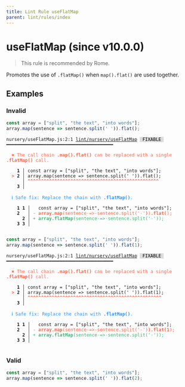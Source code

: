 ```yaml
---
title: Lint Rule useFlatMap
parent: lint/rules/index
---
```


# useFlatMap (since v10.0.0)

> This rule is recommended by Rome.

Promotes the use of `.flatMap()` when `map().flat()` are used together.

## Examples

### Invalid

```jsx
const array = ["split", "the text", "into words"];
array.map(sentence => sentence.split(' ')).flat();
```

<pre class="language-text"><code class="language-text">nursery/useFlatMap.js:2:1 <a href="https://docs.rome.tools/lint/rules/useFlatMap">lint/nursery/useFlatMap</a> <span style="color: #000; background-color: #ddd;"> FIXABLE </span> ━━━━━━━━━━━━━━━━━━━━━━━━━━━━━━━━━━━━━━━━

<strong><span style="color: Tomato;">  </span></strong><strong><span style="color: Tomato;">✖</span></strong> <span style="color: Tomato;">The call chain </span><span style="color: Tomato;"><strong>.map().flat()</strong></span><span style="color: Tomato;"> can be replaced with a single </span><span style="color: Tomato;"><strong>.flatMap()</strong></span><span style="color: Tomato;"> call.</span>
  
    <strong>1 │ </strong>const array = [&quot;split&quot;, &quot;the text&quot;, &quot;into words&quot;];
<strong><span style="color: Tomato;">  </span></strong><strong><span style="color: Tomato;">&gt;</span></strong> <strong>2 │ </strong>array.map(sentence =&gt; sentence.split(' ')).flat();
   <strong>   │ </strong><strong><span style="color: Tomato;">^</span></strong><strong><span style="color: Tomato;">^</span></strong><strong><span style="color: Tomato;">^</span></strong><strong><span style="color: Tomato;">^</span></strong><strong><span style="color: Tomato;">^</span></strong><strong><span style="color: Tomato;">^</span></strong><strong><span style="color: Tomato;">^</span></strong><strong><span style="color: Tomato;">^</span></strong><strong><span style="color: Tomato;">^</span></strong><strong><span style="color: Tomato;">^</span></strong><strong><span style="color: Tomato;">^</span></strong><strong><span style="color: Tomato;">^</span></strong><strong><span style="color: Tomato;">^</span></strong><strong><span style="color: Tomato;">^</span></strong><strong><span style="color: Tomato;">^</span></strong><strong><span style="color: Tomato;">^</span></strong><strong><span style="color: Tomato;">^</span></strong><strong><span style="color: Tomato;">^</span></strong><strong><span style="color: Tomato;">^</span></strong><strong><span style="color: Tomato;">^</span></strong><strong><span style="color: Tomato;">^</span></strong><strong><span style="color: Tomato;">^</span></strong><strong><span style="color: Tomato;">^</span></strong><strong><span style="color: Tomato;">^</span></strong><strong><span style="color: Tomato;">^</span></strong><strong><span style="color: Tomato;">^</span></strong><strong><span style="color: Tomato;">^</span></strong><strong><span style="color: Tomato;">^</span></strong><strong><span style="color: Tomato;">^</span></strong><strong><span style="color: Tomato;">^</span></strong><strong><span style="color: Tomato;">^</span></strong><strong><span style="color: Tomato;">^</span></strong><strong><span style="color: Tomato;">^</span></strong><strong><span style="color: Tomato;">^</span></strong><strong><span style="color: Tomato;">^</span></strong><strong><span style="color: Tomato;">^</span></strong><strong><span style="color: Tomato;">^</span></strong><strong><span style="color: Tomato;">^</span></strong><strong><span style="color: Tomato;">^</span></strong><strong><span style="color: Tomato;">^</span></strong><strong><span style="color: Tomato;">^</span></strong><strong><span style="color: Tomato;">^</span></strong><strong><span style="color: Tomato;">^</span></strong><strong><span style="color: Tomato;">^</span></strong><strong><span style="color: Tomato;">^</span></strong><strong><span style="color: Tomato;">^</span></strong><strong><span style="color: Tomato;">^</span></strong><strong><span style="color: Tomato;">^</span></strong><strong><span style="color: Tomato;">^</span></strong>
    <strong>3 │ </strong>
  
<strong><span style="color: rgb(38, 148, 255);">  </span></strong><strong><span style="color: rgb(38, 148, 255);">ℹ</span></strong> <span style="color: rgb(38, 148, 255);">Safe fix</span><span style="color: rgb(38, 148, 255);">: </span><span style="color: rgb(38, 148, 255);">Replace the chain with </span><span style="color: rgb(38, 148, 255);"><strong>.flatMap()</strong></span><span style="color: rgb(38, 148, 255);">.</span>
  
    <strong>1</strong> <strong>1</strong><strong> │ </strong>  const array = [&quot;split&quot;, &quot;the text&quot;, &quot;into words&quot;];
    <strong>2</strong>  <strong> │ </strong><span style="color: Tomato;">-</span> <span style="color: Tomato;"><strong>a</strong></span><span style="color: Tomato;"><strong>r</strong></span><span style="color: Tomato;"><strong>r</strong></span><span style="color: Tomato;"><strong>a</strong></span><span style="color: Tomato;"><strong>y</strong></span><span style="color: Tomato;"><strong>.</strong></span><span style="color: Tomato;"><strong>m</strong></span><span style="color: Tomato;"><strong>a</strong></span><span style="color: Tomato;"><strong>p</strong></span><span style="color: Tomato;">(</span><span style="color: Tomato;">s</span><span style="color: Tomato;">e</span><span style="color: Tomato;">n</span><span style="color: Tomato;">t</span><span style="color: Tomato;">e</span><span style="color: Tomato;">n</span><span style="color: Tomato;">c</span><span style="color: Tomato;">e</span><span style="color: Tomato;"><span style="opacity: 0.8;">·</span></span><span style="color: Tomato;">=</span><span style="color: Tomato;">&gt;</span><span style="color: Tomato;"><span style="opacity: 0.8;">·</span></span><span style="color: Tomato;">s</span><span style="color: Tomato;">e</span><span style="color: Tomato;">n</span><span style="color: Tomato;">t</span><span style="color: Tomato;">e</span><span style="color: Tomato;">n</span><span style="color: Tomato;">c</span><span style="color: Tomato;">e</span><span style="color: Tomato;">.</span><span style="color: Tomato;">s</span><span style="color: Tomato;">p</span><span style="color: Tomato;">l</span><span style="color: Tomato;">i</span><span style="color: Tomato;">t</span><span style="color: Tomato;">(</span><span style="color: Tomato;">'</span><span style="color: Tomato;"><span style="opacity: 0.8;">·</span></span><span style="color: Tomato;">'</span><span style="color: Tomato;"><strong>)</strong></span><span style="color: Tomato;">)</span><span style="color: Tomato;"><strong>.</strong></span><span style="color: Tomato;"><strong>f</strong></span><span style="color: Tomato;"><strong>l</strong></span><span style="color: Tomato;"><strong>a</strong></span><span style="color: Tomato;"><strong>t</strong></span><span style="color: Tomato;"><strong>(</strong></span><span style="color: Tomato;">)</span><span style="color: Tomato;">;</span>
      <strong>2</strong><strong> │ </strong><span style="color: MediumSeaGreen;">+</span> <span style="color: MediumSeaGreen;"><strong>a</strong></span><span style="color: MediumSeaGreen;"><strong>r</strong></span><span style="color: MediumSeaGreen;"><strong>r</strong></span><span style="color: MediumSeaGreen;"><strong>a</strong></span><span style="color: MediumSeaGreen;"><strong>y</strong></span><span style="color: MediumSeaGreen;"><strong>.</strong></span><span style="color: MediumSeaGreen;"><strong>f</strong></span><span style="color: MediumSeaGreen;"><strong>l</strong></span><span style="color: MediumSeaGreen;"><strong>a</strong></span><span style="color: MediumSeaGreen;"><strong>t</strong></span><span style="color: MediumSeaGreen;"><strong>M</strong></span><span style="color: MediumSeaGreen;"><strong>a</strong></span><span style="color: MediumSeaGreen;"><strong>p</strong></span><span style="color: MediumSeaGreen;">(</span><span style="color: MediumSeaGreen;">s</span><span style="color: MediumSeaGreen;">e</span><span style="color: MediumSeaGreen;">n</span><span style="color: MediumSeaGreen;">t</span><span style="color: MediumSeaGreen;">e</span><span style="color: MediumSeaGreen;">n</span><span style="color: MediumSeaGreen;">c</span><span style="color: MediumSeaGreen;">e</span><span style="color: MediumSeaGreen;"><span style="opacity: 0.8;">·</span></span><span style="color: MediumSeaGreen;">=</span><span style="color: MediumSeaGreen;">&gt;</span><span style="color: MediumSeaGreen;"><span style="opacity: 0.8;">·</span></span><span style="color: MediumSeaGreen;">s</span><span style="color: MediumSeaGreen;">e</span><span style="color: MediumSeaGreen;">n</span><span style="color: MediumSeaGreen;">t</span><span style="color: MediumSeaGreen;">e</span><span style="color: MediumSeaGreen;">n</span><span style="color: MediumSeaGreen;">c</span><span style="color: MediumSeaGreen;">e</span><span style="color: MediumSeaGreen;">.</span><span style="color: MediumSeaGreen;">s</span><span style="color: MediumSeaGreen;">p</span><span style="color: MediumSeaGreen;">l</span><span style="color: MediumSeaGreen;">i</span><span style="color: MediumSeaGreen;">t</span><span style="color: MediumSeaGreen;">(</span><span style="color: MediumSeaGreen;">'</span><span style="color: MediumSeaGreen;"><span style="opacity: 0.8;">·</span></span><span style="color: MediumSeaGreen;">'</span><span style="color: MediumSeaGreen;">)</span><span style="color: MediumSeaGreen;">)</span><span style="color: MediumSeaGreen;">;</span>
    <strong>3</strong> <strong>3</strong><strong> │ </strong>  
  
</code></pre>

```jsx
const array = ["split", "the text", "into words"];
array.map(sentence => sentence.split(' ')).flat(1);
```

<pre class="language-text"><code class="language-text">nursery/useFlatMap.js:2:1 <a href="https://docs.rome.tools/lint/rules/useFlatMap">lint/nursery/useFlatMap</a> <span style="color: #000; background-color: #ddd;"> FIXABLE </span> ━━━━━━━━━━━━━━━━━━━━━━━━━━━━━━━━━━━━━━━━

<strong><span style="color: Tomato;">  </span></strong><strong><span style="color: Tomato;">✖</span></strong> <span style="color: Tomato;">The call chain </span><span style="color: Tomato;"><strong>.map().flat()</strong></span><span style="color: Tomato;"> can be replaced with a single </span><span style="color: Tomato;"><strong>.flatMap()</strong></span><span style="color: Tomato;"> call.</span>
  
    <strong>1 │ </strong>const array = [&quot;split&quot;, &quot;the text&quot;, &quot;into words&quot;];
<strong><span style="color: Tomato;">  </span></strong><strong><span style="color: Tomato;">&gt;</span></strong> <strong>2 │ </strong>array.map(sentence =&gt; sentence.split(' ')).flat(1);
   <strong>   │ </strong><strong><span style="color: Tomato;">^</span></strong><strong><span style="color: Tomato;">^</span></strong><strong><span style="color: Tomato;">^</span></strong><strong><span style="color: Tomato;">^</span></strong><strong><span style="color: Tomato;">^</span></strong><strong><span style="color: Tomato;">^</span></strong><strong><span style="color: Tomato;">^</span></strong><strong><span style="color: Tomato;">^</span></strong><strong><span style="color: Tomato;">^</span></strong><strong><span style="color: Tomato;">^</span></strong><strong><span style="color: Tomato;">^</span></strong><strong><span style="color: Tomato;">^</span></strong><strong><span style="color: Tomato;">^</span></strong><strong><span style="color: Tomato;">^</span></strong><strong><span style="color: Tomato;">^</span></strong><strong><span style="color: Tomato;">^</span></strong><strong><span style="color: Tomato;">^</span></strong><strong><span style="color: Tomato;">^</span></strong><strong><span style="color: Tomato;">^</span></strong><strong><span style="color: Tomato;">^</span></strong><strong><span style="color: Tomato;">^</span></strong><strong><span style="color: Tomato;">^</span></strong><strong><span style="color: Tomato;">^</span></strong><strong><span style="color: Tomato;">^</span></strong><strong><span style="color: Tomato;">^</span></strong><strong><span style="color: Tomato;">^</span></strong><strong><span style="color: Tomato;">^</span></strong><strong><span style="color: Tomato;">^</span></strong><strong><span style="color: Tomato;">^</span></strong><strong><span style="color: Tomato;">^</span></strong><strong><span style="color: Tomato;">^</span></strong><strong><span style="color: Tomato;">^</span></strong><strong><span style="color: Tomato;">^</span></strong><strong><span style="color: Tomato;">^</span></strong><strong><span style="color: Tomato;">^</span></strong><strong><span style="color: Tomato;">^</span></strong><strong><span style="color: Tomato;">^</span></strong><strong><span style="color: Tomato;">^</span></strong><strong><span style="color: Tomato;">^</span></strong><strong><span style="color: Tomato;">^</span></strong><strong><span style="color: Tomato;">^</span></strong><strong><span style="color: Tomato;">^</span></strong><strong><span style="color: Tomato;">^</span></strong><strong><span style="color: Tomato;">^</span></strong><strong><span style="color: Tomato;">^</span></strong><strong><span style="color: Tomato;">^</span></strong><strong><span style="color: Tomato;">^</span></strong><strong><span style="color: Tomato;">^</span></strong><strong><span style="color: Tomato;">^</span></strong><strong><span style="color: Tomato;">^</span></strong>
    <strong>3 │ </strong>
  
<strong><span style="color: rgb(38, 148, 255);">  </span></strong><strong><span style="color: rgb(38, 148, 255);">ℹ</span></strong> <span style="color: rgb(38, 148, 255);">Safe fix</span><span style="color: rgb(38, 148, 255);">: </span><span style="color: rgb(38, 148, 255);">Replace the chain with </span><span style="color: rgb(38, 148, 255);"><strong>.flatMap()</strong></span><span style="color: rgb(38, 148, 255);">.</span>
  
    <strong>1</strong> <strong>1</strong><strong> │ </strong>  const array = [&quot;split&quot;, &quot;the text&quot;, &quot;into words&quot;];
    <strong>2</strong>  <strong> │ </strong><span style="color: Tomato;">-</span> <span style="color: Tomato;"><strong>a</strong></span><span style="color: Tomato;"><strong>r</strong></span><span style="color: Tomato;"><strong>r</strong></span><span style="color: Tomato;"><strong>a</strong></span><span style="color: Tomato;"><strong>y</strong></span><span style="color: Tomato;"><strong>.</strong></span><span style="color: Tomato;"><strong>m</strong></span><span style="color: Tomato;"><strong>a</strong></span><span style="color: Tomato;"><strong>p</strong></span><span style="color: Tomato;">(</span><span style="color: Tomato;">s</span><span style="color: Tomato;">e</span><span style="color: Tomato;">n</span><span style="color: Tomato;">t</span><span style="color: Tomato;">e</span><span style="color: Tomato;">n</span><span style="color: Tomato;">c</span><span style="color: Tomato;">e</span><span style="color: Tomato;"><span style="opacity: 0.8;">·</span></span><span style="color: Tomato;">=</span><span style="color: Tomato;">&gt;</span><span style="color: Tomato;"><span style="opacity: 0.8;">·</span></span><span style="color: Tomato;">s</span><span style="color: Tomato;">e</span><span style="color: Tomato;">n</span><span style="color: Tomato;">t</span><span style="color: Tomato;">e</span><span style="color: Tomato;">n</span><span style="color: Tomato;">c</span><span style="color: Tomato;">e</span><span style="color: Tomato;">.</span><span style="color: Tomato;">s</span><span style="color: Tomato;">p</span><span style="color: Tomato;">l</span><span style="color: Tomato;">i</span><span style="color: Tomato;">t</span><span style="color: Tomato;">(</span><span style="color: Tomato;">'</span><span style="color: Tomato;"><span style="opacity: 0.8;">·</span></span><span style="color: Tomato;">'</span><span style="color: Tomato;">)</span><span style="color: Tomato;"><strong>)</strong></span><span style="color: Tomato;"><strong>.</strong></span><span style="color: Tomato;"><strong>f</strong></span><span style="color: Tomato;"><strong>l</strong></span><span style="color: Tomato;"><strong>a</strong></span><span style="color: Tomato;"><strong>t</strong></span><span style="color: Tomato;"><strong>(</strong></span><span style="color: Tomato;"><strong>1</strong></span><span style="color: Tomato;">)</span><span style="color: Tomato;">;</span>
      <strong>2</strong><strong> │ </strong><span style="color: MediumSeaGreen;">+</span> <span style="color: MediumSeaGreen;"><strong>a</strong></span><span style="color: MediumSeaGreen;"><strong>r</strong></span><span style="color: MediumSeaGreen;"><strong>r</strong></span><span style="color: MediumSeaGreen;"><strong>a</strong></span><span style="color: MediumSeaGreen;"><strong>y</strong></span><span style="color: MediumSeaGreen;"><strong>.</strong></span><span style="color: MediumSeaGreen;"><strong>f</strong></span><span style="color: MediumSeaGreen;"><strong>l</strong></span><span style="color: MediumSeaGreen;"><strong>a</strong></span><span style="color: MediumSeaGreen;"><strong>t</strong></span><span style="color: MediumSeaGreen;"><strong>M</strong></span><span style="color: MediumSeaGreen;"><strong>a</strong></span><span style="color: MediumSeaGreen;"><strong>p</strong></span><span style="color: MediumSeaGreen;">(</span><span style="color: MediumSeaGreen;">s</span><span style="color: MediumSeaGreen;">e</span><span style="color: MediumSeaGreen;">n</span><span style="color: MediumSeaGreen;">t</span><span style="color: MediumSeaGreen;">e</span><span style="color: MediumSeaGreen;">n</span><span style="color: MediumSeaGreen;">c</span><span style="color: MediumSeaGreen;">e</span><span style="color: MediumSeaGreen;"><span style="opacity: 0.8;">·</span></span><span style="color: MediumSeaGreen;">=</span><span style="color: MediumSeaGreen;">&gt;</span><span style="color: MediumSeaGreen;"><span style="opacity: 0.8;">·</span></span><span style="color: MediumSeaGreen;">s</span><span style="color: MediumSeaGreen;">e</span><span style="color: MediumSeaGreen;">n</span><span style="color: MediumSeaGreen;">t</span><span style="color: MediumSeaGreen;">e</span><span style="color: MediumSeaGreen;">n</span><span style="color: MediumSeaGreen;">c</span><span style="color: MediumSeaGreen;">e</span><span style="color: MediumSeaGreen;">.</span><span style="color: MediumSeaGreen;">s</span><span style="color: MediumSeaGreen;">p</span><span style="color: MediumSeaGreen;">l</span><span style="color: MediumSeaGreen;">i</span><span style="color: MediumSeaGreen;">t</span><span style="color: MediumSeaGreen;">(</span><span style="color: MediumSeaGreen;">'</span><span style="color: MediumSeaGreen;"><span style="opacity: 0.8;">·</span></span><span style="color: MediumSeaGreen;">'</span><span style="color: MediumSeaGreen;">)</span><span style="color: MediumSeaGreen;">)</span><span style="color: MediumSeaGreen;">;</span>
    <strong>3</strong> <strong>3</strong><strong> │ </strong>  
  
</code></pre>

### Valid

```jsx
const array = ["split", "the text", "into words"];
array.map(sentence => sentence.split(' ')).flat(2);
```

